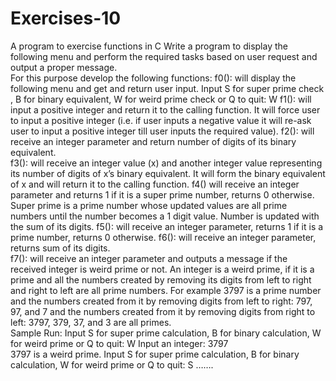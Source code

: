 # Exercises-10
A program to exercise functions in C
Write a program to display the following menu and perform the required tasks based on user request and output a proper message.  
For this purpose develop the following functions: 
f0(): will display the following menu and get and return user input. 
  Input S for super prime check , B for binary equivalent, W for weird prime check or Q to quit: W 
f1():  will input a positive integer and return it to the calling function. It will force user to input a positive integer (i.e. if user inputs a negative value it will re-ask user to input a positive integer till user inputs the required value). 
f2(): will receive an integer parameter and return number of digits of its binary equivalent.  
f3(): will receive an integer value (x) and another integer value representing its number of digits of x’s binary equivalent. 
It will form the binary equivalent of x and will return it to the calling function. 
f4() will receive an integer parameter and returns 1 if it is a super prime number, returns 0 otherwise.  
Super prime is a prime number whose updated values are all prime numbers until the number becomes a 1 digit value.
Number is updated with the sum of its digits. 
f5(): will receive an integer parameter, returns 1 if it is a prime number, returns 0 otherwise. 
f6(): will receive an integer parameter, returns sum of its digits.  
f7(): will receive an integer parameter and outputs a message if the received integer is weird prime or not. 
An integer is a weird prime, if it is a prime and all the numbers created by removing its digits from left to right and right to left are all prime numbers. 
For example 3797 is a prime number and the numbers created from it by removing digits from left to right: 797, 97, and 7 and the numbers created from it by removing digits from right to left: 3797, 379, 37, and 3 are all primes.  
Sample Run: Input S for super prime calculation, B for binary calculation, W for weird prime or Q to quit: W 
Input an integer: 3797  
3797  is a weird prime. 
Input S for super prime calculation, B for binary calculation, W for weird prime or Q to quit: S 
……. 
